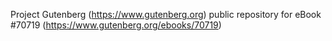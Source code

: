 Project Gutenberg (https://www.gutenberg.org) public repository for
eBook #70719 (https://www.gutenberg.org/ebooks/70719)
